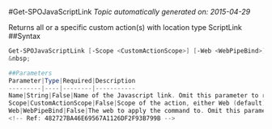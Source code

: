 #Get-SPOJavaScriptLink
*Topic automatically generated on: 2015-04-29*

Returns all or a specific custom action(s) with location type ScriptLink
##Syntax
```powershell
Get-SPOJavaScriptLink [-Scope <CustomActionScope>] [-Web <WebPipeBind>] [-Name <String>]```
&nbsp;

##Parameters
Parameter|Type|Required|Description
---------|----|--------|-----------
Name|String|False|Name of the Javascript link. Omit this parameter to retrieve all script links
Scope|CustomActionScope|False|Scope of the action, either Web (default) or Site
Web|WebPipeBind|False|The web to apply the command to. Omit this parameter to use the current web.
<!-- Ref: 482727BA46E69567A1126DF2F93B799B -->